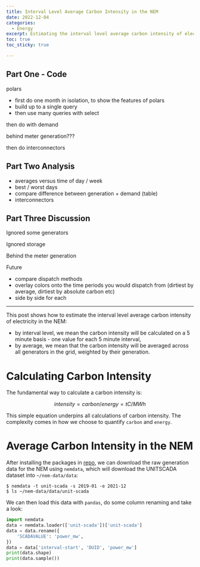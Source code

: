 ```yaml
---
title: Interval Level Average Carbon Intensity in the NEM
date: 2022-12-04
categories:
  - Energy
excerpt: Estimating the interval level average carbon intensity of electricity in the NEM.
toc: true
toc_sticky: true

---
```




## Part One - Code

polars
- first do one month in isolation, to show the features of polars
- build up to a single query
- then use many queries with select

then do with demand

behind meter generation???

then do interconnectors


## Part Two Analysis

- averages versus time of day / week
- best / worst days
- compare difference between generation + demand (table)
- interconnectors


## Part Three Discussion

Ignored some generators

Ignored storage

Behind the meter generation



Future
- compare dispatch methods
- overlay colors onto the time periods you would dispatch from (dirtiest by average, dirtiest by absolute carbon etc)
- side by side for each


---

This post shows how to estimate the interval level average carbon intensity of electricity in the NEM:

- by interval level, we mean the carbon intensity will be calculated on a 5 minute basis - one value for each 5 minute interval,
- by average, we mean that the carbon intensity will be averaged across all generators in the grid, weighted by their generation.

# Calculating Carbon Intensity

The fundamental way to calculate a carbon intensity is:

$$intensity=carbon/energy=tC/MWh$$

This simple equation underpins all calculations of carbon intensity.  The complexity comes in how we choose to quantify `carbon` and `energy`.

# Average Carbon Intensity in the NEM

After installing the packages in [repo](), we can download the raw generation data for the NEM using `nemdata`, which will download the UNITSCADA dataset into `~/nem-data/data`:

```shell-session
$ nemdata -t unit-scada -s 2019-01 -e 2021-12
$ ls ~/nem-data/data/unit-scada
```

We can then load this data with `pandas`, do some column renaming and take a look:

```python
import nemdata
data = nemdata.loader(['unit-scada'])['unit-scada']
data = data.rename({
    'SCADAVALUE': 'power_mw',
})
data = data['interval-start', 'DUID', 'power_mw']
print(data.shape)
print(data.sample())
```


